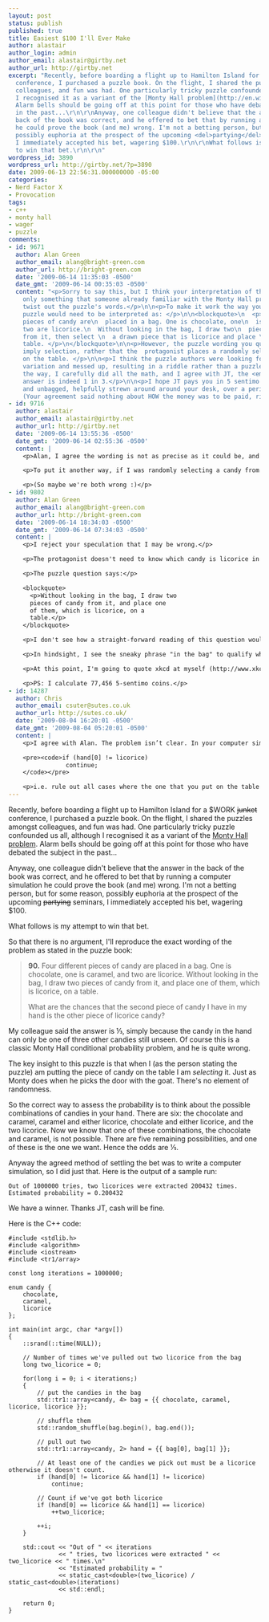 ```yaml
---
layout: post
status: publish
published: true
title: Easiest $100 I'll Ever Make
author: alastair
author_login: admin
author_email: alastair@girtby.net
author_url: http://girtby.net
excerpt: "Recently, before boarding a flight up to Hamilton Island for a $WORK <del>junket</del>
  conference, I purchased a puzzle book. On the flight, I shared the puzzles amongst
  colleagues, and fun was had. One particularly tricky puzzle confounded us all, although
  I recognised it as a variant of the [Monty Hall problem](http://en.wikipedia.org/wiki/Monty_Hall_problem).
  Alarm bells should be going off at this point for those who have debated the subject
  in the past...\r\n\r\nAnyway, one colleague didn't believe that the answer in the
  back of the book was correct, and he offered to bet that by running a computer simulation
  he could prove the book (and me) wrong. I'm not a betting person, but for some reason,
  possibly euphoria at the prospect of the upcoming <del>partying</del> seminars,
  I immediately accepted his bet, wagering $100.\r\n\r\nWhat follows is my attempt
  to win that bet.\r\n\r\n"
wordpress_id: 3890
wordpress_url: http://girtby.net/?p=3890
date: 2009-06-13 22:56:31.000000000 -05:00
categories:
- Nerd Factor X
- Provocation
tags:
- c++
- monty hall
- wager
- puzzle
comments:
- id: 9671
  author: Alan Green
  author_email: alang@bright-green.com
  author_url: http://bright-green.com
  date: '2009-06-14 11:35:03 -0500'
  date_gmt: '2009-06-14 00:35:03 -0500'
  content: "<p>Sorry to say this, but I think your interpretation of the puzzle is
    only something that someone already familiar with the Monty Hall problem could
    twist out the puzzle's words.</p>\n\n<p>To make it work the way you coded, the
    puzzle would need to be interpreted as: </p>\n\n<blockquote>\n  <p>Four different
    pieces of candy are\n  placed in a bag. One is chocolate, one\n  is caramel, and
    two are licorice.\n  Without looking in the bag, I draw two\n  pieces of candy
    from it, then select \n  a drawn piece that is licorice and place \n  it on a
    table. </p>\n</blockquote>\n\n<p>However, the puzzle wording you quoted does not
    imply selection, rather that the  protagonist places a randomly selected piece
    on the table. </p>\n\n<p>I think the puzzle authors were looking for a Monty Hall
    variation and messed up, resulting in a riddle rather than a puzzle.</p>\n\n<p>By
    the way, I carefully did all the math, and I agree with JT, the <em>real</em>
    answer is indeed 1 in 3.</p>\n\n<p>I hope JT pays you in 5 sentimo coins, unwrapped
    and unbagged, helpfully strewn around around your desk, over a period of a year.
    (Your agreement said nothing about HOW the money was to be paid, right? ;)</p>\n"
- id: 9716
  author: alastair
  author_email: alastair@girtby.net
  author_url: http://girtby.net
  date: '2009-06-14 13:55:36 -0500'
  date_gmt: '2009-06-14 02:55:36 -0500'
  content: |
    <p>Alan, I agree the wording is not as precise as it could be, and I agree with your reword. But given that there is at least one licorice in the hand, how can the protagonist know which one it is, in order to put it on the table, <em>without</em> selecting it?</p>

    <p>To put it another way, if I was randomly selecting a candy from my hand and it had a 100% chance of being licorice, the chance that the other candy in my hand is licorice as well would have to be 100% also (since I <em>must</em> have picked both out of the bag to begin with).</p>

    <p>(So maybe we're both wrong :)</p>
- id: 9802
  author: Alan Green
  author_email: alang@bright-green.com
  author_url: http://bright-green.com
  date: '2009-06-14 18:34:03 -0500'
  date_gmt: '2009-06-14 07:34:03 -0500'
  content: |
    <p>I reject your speculation that I may be wrong.</p>

    <p>The protagonist doesn't need to know which candy is licorice in advance, as the question only deals with the subset of possible outcomes where he puts the licorice on the table. In other words, putting the licorice on the table is a given in the same way that drawing at least one licorice is a given.</p>

    <p>The puzzle question says:</p>

    <blockquote>
      <p>Without looking in the bag, I draw two
      pieces of candy from it, and place one
      of them, which is licorice, on a
      table.</p>
    </blockquote>

    <p>I don't see how a straight-forward reading of this question would be that candies are drawn randomly (so drawing at least one licorice must be a given for the question to make sense), but the order the candies are placed on the table is is non-random (so doesn't need to be a given). </p>

    <p>In hindsight, I see the sneaky phrase "in the bag" to qualify what is not being looked at. The puzzle authors have crafted a tricksy riddle, dependent upon a particular and peculiar parsing. John Howard would be intrigued and pleased that the puzzle's words have a meaning quite different from their face value. Alternatively, you might argue that the reader should know that different kinds of lollies each have a particular feel, but that is not necessarily true in my experience, and would be an unusual - and tricksy - assumption for a math puzzle. </p>

    <p>At this point, I'm going to quote xkcd at myself (http://www.xkcd.com/386/) and apologise to you for the John Howard reference. Sorry.</p>

    <p>PS: I calculate 77,456 5-sentimo coins.</p>
- id: 14287
  author: Chris
  author_email: csuter@sutes.co.uk
  author_url: http://sutes.co.uk/
  date: '2009-08-04 16:20:01 -0500'
  date_gmt: '2009-08-04 05:20:01 -0500'
  content: |
    <p>I agree with Alan. The problem isn’t clear. In your computer simulation, you rule out all cases where you don't pick at least one candy, but, given the wording, you could have had:</p>

    <pre><code>if (hand[0] != licorice)
                continue;
    </code></pre>

    <p>i.e. rule out all cases where the one that you put on the table isn’t a licorice candy, and that would give you the 1/3 probability.</p>
---
```

Recently, before boarding a flight up to Hamilton Island for a $WORK <del>junket</del> conference, I purchased a puzzle book. On the flight, I shared the puzzles amongst colleagues, and fun was had. One particularly tricky puzzle confounded us all, although I recognised it as a variant of the [Monty Hall problem](http://en.wikipedia.org/wiki/Monty_Hall_problem). Alarm bells should be going off at this point for those who have debated the subject in the past...

Anyway, one colleague didn't believe that the answer in the back of the book was correct, and he offered to bet that by running a computer simulation he could prove the book (and me) wrong. I'm not a betting person, but for some reason, possibly euphoria at the prospect of the upcoming <del>partying</del> seminars, I immediately accepted his bet, wagering $100.

What follows is my attempt to win that bet.

<a id="more"></a><a id="more-3890"></a>

So that there is no argument, I'll reproduce the exact wording of the problem as stated in the puzzle book:

> **90.** Four different pieces of candy are placed in a bag. One is chocolate, one is caramel, and two are licorice. Without looking in the bag, I draw two pieces of candy from it, and place one of them, which is licorice, on a table.
>
> What are the chances that the second piece of candy I have in my hand is the other piece of licorice candy?

My colleague said the answer is ⅓, simply because the candy in the hand can only be one of three other candies still unseen. Of course this is a classic Monty Hall conditional probability problem, and he is quite wrong.

The key insight to this puzzle is that when I (as the person stating the puzzle) am putting the piece of candy on the table I am *selecting* it. Just as Monty does when he picks the door with the goat. There's no element of randomness.

So the correct way to assess the probability is to think about the possible combinations of candies in your hand. There are six: the chocolate and caramel, caramel and either licorice, chocolate and either licorice, and the two licorice. Now we know that one of these combinations, the chocolate and caramel, is not possible. There are five remaining possibilities, and one of these is the one we want. Hence the odds are ⅕.

Anyway the agreed method of settling the bet was to write a computer simulation, so I did just that. Here is the output of a sample run:

    Out of 1000000 tries, two licorices were extracted 200432 times.
    Estimated probability = 0.200432

We have a winner. Thanks JT, cash will be fine.

Here is the C++ code:

    #include <stdlib.h>
    #include <algorithm>
    #include <iostream>
    #include <tr1/array>

    const long iterations = 1000000;

    enum candy {
        chocolate,
        caramel,
        licorice
    };

    int main(int argc, char *argv[])
    {
        ::srand(::time(NULL));

        // Number of times we've pulled out two licorice from the bag
        long two_licorice = 0;

        for(long i = 0; i < iterations;)
        {
            // put the candies in the bag
            std::tr1::array<candy, 4> bag = {{ chocolate, caramel, licorice, licorice }};

            // shuffle them
            std::random_shuffle(bag.begin(), bag.end());

            // pull out two
            std::tr1::array<candy, 2> hand = {{ bag[0], bag[1] }};

            // At least one of the candies we pick out must be a licorice otherwise it doesn't count.
            if (hand[0] != licorice && hand[1] != licorice)
                continue;

            // Count if we've got both licorice
            if (hand[0] == licorice && hand[1] == licorice)
                ++two_licorice;

            ++i;
        }

        std::cout << "Out of " << iterations
                  << " tries, two licorices were extracted " << two_licorice << " times.\n"
                  << "Estimated probability = "
                  << static_cast<double>(two_licorice) / static_cast<double>(iterations)
                  << std::endl;

        return 0;
    }

